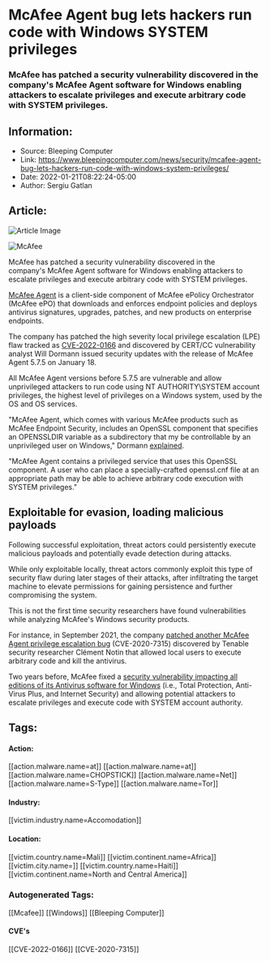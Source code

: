 # McAfee Agent bug lets hackers run code with Windows SYSTEM privileges
### McAfee has patched a security vulnerability discovered in the company's McAfee Agent software for Windows enabling attackers to escalate privileges and execute arbitrary code with SYSTEM privileges.

## Information:
+ Source: Bleeping Computer
+ Link: https://www.bleepingcomputer.com/news/security/mcafee-agent-bug-lets-hackers-run-code-with-windows-system-privileges/
+ Date: 2022-01-21T08:22:24-05:00
+ Author: Sergiu Gatlan


## Article:
![Article Image](https://www.bleepstatic.com/content/hl-images/2022/01/21/McAfee.jpg)

![McAfee](https://www.bleepstatic.com/content/hl-images/2022/01/21/McAfee.jpg)


McAfee has patched a security vulnerability discovered in the company's McAfee Agent software for Windows enabling attackers to escalate privileges and execute arbitrary code with SYSTEM privileges.


[McAfee Agent](https://www.mcafee.com/enterprise/en-us/downloads/trials/epo-mcafee-agent-deployment.html) is a client-side component of McAfee ePolicy Orchestrator (McAfee ePO) that downloads and enforces endpoint policies and deploys antivirus signatures, upgrades, patches, and new products on enterprise endpoints.


The company has patched the high severity local privilege escalation (LPE) flaw tracked as [CVE-2022-0166](https://kc.mcafee.com/corporate/index?page=content&id=SB10378) and discovered by CERT/CC vulnerability analyst Will Dormann issued security updates with the release of McAfee Agent 5.7.5 on January 18.


All McAfee Agent versions before 5.7.5 are vulnerable and allow unprivileged attackers to run code using NT AUTHORITY\SYSTEM account privileges, the highest level of privileges on a Windows system, used by the OS and OS services.


"McAfee Agent, which comes with various McAfee products such as McAfee Endpoint Security, includes an OpenSSL component that specifies an OPENSSLDIR variable as a subdirectory that my be controllable by an unprivileged user on Windows," Dormann [explained](https://kb.cert.org/vuls/id/287178).


"McAfee Agent contains a privileged service that uses this OpenSSL component. A user who can place a specially-crafted openssl.cnf file at an appropriate path may be able to achieve arbitrary code execution with SYSTEM privileges."


Exploitable for evasion, loading malicious payloads
---------------------------------------------------


Following successful exploitation, threat actors could persistently execute malicious payloads and potentially evade detection during attacks.


While only exploitable locally, threat actors commonly exploit this type of security flaw during later stages of their attacks, after infiltrating the target machine to elevate permissions for gaining persistence and further compromising the system.


This is not the first time security researchers have found vulnerabilities while analyzing McAfee's Windows security products.


For instance, in September 2021, the company [patched another McAfee Agent privilege escalation bug](https://clement.notin.org/blog/2020/09/12/CVE-2020-7315-McAfee-Agent-DLL-injection/) (CVE-2020-7315) discovered by Tenable security researcher Clément Notin that allowed local users to execute arbitrary code and kill the antivirus.


Two years before, McAfee fixed a [security vulnerability impacting all editions of its Antivirus software for Windows](https://www.bleepingcomputer.com/news/security/mcafee-patches-privilege-escalation-flaw-in-antivirus-software/) (i.e., Total Protection, Anti-Virus Plus, and Internet Security) and allowing potential attackers to escalate privileges and execute code with SYSTEM account authority.





## Tags:

#### Action:
[[action.malware.name=at]] [[action.malware.name=at]] [[action.malware.name=CHOPSTICK]] [[action.malware.name=Net]] [[action.malware.name=S-Type]] [[action.malware.name=Tor]]

#### Industry:
[[victim.industry.name=Accomodation]]

#### Location:
[[victim.country.name=Mali]] [[victim.continent.name=Africa]] [[victim.city.name=]] [[victim.country.name=Haiti]] [[victim.continent.name=North and Central America]]

### Autogenerated Tags:
[[Mcafee]] [[Windows]] [[Bleeping Computer]]
#### CVE's
[[CVE-2022-0166]] [[CVE-2020-7315]]

